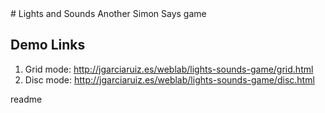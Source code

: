 <snippet>
  <content>
# Lights and Sounds
Another Simon Says game

## Demo Links
1. Grid mode: http://jgarciaruiz.es/weblab/lights-sounds-game/grid.html
2. Disc mode: http://jgarciaruiz.es/weblab/lights-sounds-game/disc.html

</content>
  <tabTrigger>readme</tabTrigger>
</snippet>
